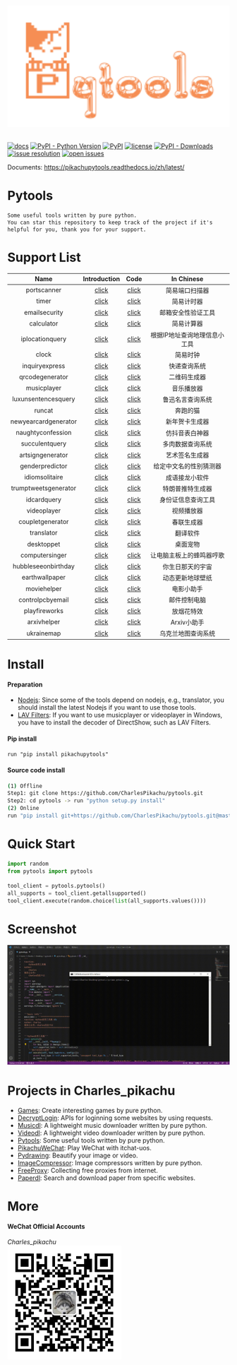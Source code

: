 <div align="center">
  <img src="./docs/logo.png" width="600"/>
</div>
<br />

[![docs](https://img.shields.io/badge/docs-latest-blue)](https://pikachupytools.readthedocs.io/zh/latest/)
[![PyPI - Python Version](https://img.shields.io/pypi/pyversions/pikachupytools)](https://pypi.org/project/pikachupytools/)
[![PyPI](https://img.shields.io/pypi/v/pikachupytools)](https://pypi.org/project/pikachupytools)
[![license](https://img.shields.io/github/license/CharlesPikachu/pytools.svg)](https://github.com/CharlesPikachu/pytools/blob/master/LICENSE)
[![PyPI - Downloads](https://pepy.tech/badge/pikachupytools)](https://pypi.org/project/pikachupytools/)
[![issue resolution](https://isitmaintained.com/badge/resolution/CharlesPikachu/pytools.svg)](https://github.com/CharlesPikachu/pytools/issues)
[![open issues](https://isitmaintained.com/badge/open/CharlesPikachu/pytools.svg)](https://github.com/CharlesPikachu/pytools/issues)

Documents: https://pikachupytools.readthedocs.io/zh/latest/


# Pytools
```
Some useful tools written by pure python.
You can star this repository to keep track of the project if it's helpful for you, thank you for your support.
```


# Support List
|   Name                               |     Introduction                                                  |      Code                                                 |     In Chinese                    |
|   :----:                             |     :----:                                                        |      :----:                                               |     :----:                        |
|   portscanner                        |     [click](https://mp.weixin.qq.com/s/98VnIO9JEdAqcIPdxq1cOg)    |      [click](./pytools/modules/portscanner)               |     简易端口扫描器                |
|   timer                              |     [click](https://mp.weixin.qq.com/s/8HcXQjcsyegYzp_yt1cE5w)    |      [click](./pytools/modules/timer)                     |     简易计时器                    |
|   emailsecurity                      |     [click](https://mp.weixin.qq.com/s/9u1CIa8MdoiXGGdPqae8fA)    |      [click](./pytools/modules/emailsecurity)             |     邮箱安全性验证工具            |
|   calculator                         |     [click](https://mp.weixin.qq.com/s/x6ygDEWHiYX10AP4y8e3MA)    |      [click](./pytools/modules/calculator)                |     简易计算器                    |
|   iplocationquery                    |     [click](https://mp.weixin.qq.com/s/lYWxt00erojeSoyRWA1R5g)    |      [click](./pytools/modules/iplocationquery)           |     根据IP地址查询地理信息小工具  |
|   clock                              |     [click](https://mp.weixin.qq.com/s/8JPxEHGZ2u7dsEUJS-9WbQ)    |      [click](./pytools/modules/clock)                     |     简易时钟                      |
|   inquiryexpress                     |     [click](https://mp.weixin.qq.com/s/haNR8Yr9RsSXaTd0jl5PFA)    |      [click](./pytools/modules/inquiryexpress)            |     快递查询系统                  |
|   qrcodegenerator                    |     [click](https://mp.weixin.qq.com/s/XFmumQbQP4d9qf6HQBLVnA)    |      [click](./pytools/modules/qrcodegenerator)           |     二维码生成器                  |
|   musicplayer                        |     [click](https://mp.weixin.qq.com/s/SUyRNz_M7B6bcdV7-YxlZQ)    |      [click](./pytools/modules/musicplayer)               |     音乐播放器                    |
|   luxunsentencesquery                |     [click](https://mp.weixin.qq.com/s/dQ8NfwFDoZw-6c1SPEl0aw)    |      [click](./pytools/modules/luxunsentencesquery)       |     鲁迅名言查询系统              |
|   runcat                             |     [click](https://mp.weixin.qq.com/s/8Fgzb8JiAoNSJqUanSi85Q)    |      [click](./pytools/modules/runcat)                    |     奔跑的猫                      |
|   newyearcardgenerator               |     [click](https://mp.weixin.qq.com/s/XCPkiXrKGZrVpNvyRlzgvA)    |      [click](./pytools/modules/newyearcardgenerator)      |     新年贺卡生成器                |
|   naughtyconfession                  |     [click](https://mp.weixin.qq.com/s/wMxMrx07ZeOfYEXpuGYVsg)    |      [click](./pytools/modules/naughtyconfession)         |     仿抖音表白神器                |
|   succulentquery                     |     [click](https://mp.weixin.qq.com/s/1_PzYVkMXwXrCiHBP5nZtQ)    |      [click](./pytools/modules/succulentquery)            |     多肉数据查询系统              | 
|   artsigngenerator                   |     [click](https://mp.weixin.qq.com/s/CYxAgJZdEc87XIRcqWgRqw)    |      [click](./pytools/modules/artsigngenerator)          |     艺术签名生成器                | 
|   genderpredictor                    |     [click](https://mp.weixin.qq.com/s/NS3DfRpIfw5wFsV3EaqEzQ)    |      [click](./pytools/modules/genderpredictor)           |     给定中文名的性别猜测器        |
|   idiomsolitaire                     |     [click](https://mp.weixin.qq.com/s/ncgl2OBUZsE77gOy1gclYg)    |      [click](./pytools/modules/idiomsolitaire)            |     成语接龙小软件                |
|   trumptweetsgenerator               |     [click](https://mp.weixin.qq.com/s/KO_nWpejIqQNKZgbCBfWEQ)    |      [click](./pytools/modules/trumptweetsgenerator)      |     特朗普推特生成器              |
|   idcardquery                        |     [click](https://mp.weixin.qq.com/s/2zljIGm-5WlRCq68ADXSiw)    |      [click](./pytools/modules/idcardquery)               |     身份证信息查询工具            |
|   videoplayer                        |     [click](https://mp.weixin.qq.com/s/pG6SwhfNSWZuHxuMcEQZog)    |      [click](./pytools/modules/videoplayer)               |     视频播放器                    |
|   coupletgenerator                   |     [click](https://mp.weixin.qq.com/s/L1gmiMJ-M8T-QgSeJckYEw)    |      [click](./pytools/modules/coupletgenerator)          |     春联生成器                    |
|   translator                         |     [click](https://mp.weixin.qq.com/s/SWR-bUdqfpn3NxR5OgCYlg)    |      [click](./pytools/modules/translator)                |     翻译软件                      |
|   desktoppet                         |     [click](https://mp.weixin.qq.com/s/4kOzdRXmrxzR88QcYYSFvQ)    |      [click](./pytools/modules/desktoppet)                |     桌面宠物                      |
|   computersinger                     |     [click](https://mp.weixin.qq.com/s/-yT1NxAUTN8hzZs76qzqjQ)    |      [click](./pytools/modules/computersinger)            |     让电脑主板上的蜂鸣器哼歌      |
|   hubbleseeonbirthday                |     [click](https://mp.weixin.qq.com/s/hJDcRHNHT1Zc0akctvWqsA)    |      [click](./pytools/modules/hubbleseeonbirthday)       |     你生日那天的宇宙              |
|   earthwallpaper                     |     [click](https://mp.weixin.qq.com/s/pDZpzzpd1g5bodtFdEROEg)    |      [click](./pytools/modules/earthwallpaper)            |     动态更新地球壁纸              |
|   moviehelper                        |     [click](https://mp.weixin.qq.com/s/VlwCyD99YBYhIbwG4rYN3A)    |      [click](./pytools/modules/moviehelper)               |     电影小助手                    |
|   controlpcbyemail                   |     [click](https://mp.weixin.qq.com/s/KnG-mncegaB35v5THAUJXQ)    |      [click](./pytools/modules/controlpcbyemail)          |     邮件控制电脑                  |
|   playfireworks                      |     [click](https://mp.weixin.qq.com/s/wzz_7gKIt7iU-7kM_9o_pw)    |      [click](./pytools/modules/playfireworks)             |     放烟花特效                    |
|   arxivhelper                        |     [click](https://mp.weixin.qq.com/s/XypPxlWmzbRoEEEhusEXJA)    |      [click](./pytools/modules/arxivhelper)               |     Arxiv小助手                   |
|   ukrainemap                         |     [click]()                                                     |      [click](./pytools/modules/ukrainemap)                |     乌克兰地图查询系统            |


# Install

#### Preparation
- [Nodejs](https://nodejs.org/en/): Since some of the tools depend on nodejs, e.g., translator, you should install the latest Nodejs if you want to use those tools.
- [LAV Filters](http://files.1f0.de/lavf/LAVFilters-0.65.exe): If you want to use musicplayer or videoplayer in Windows, you have to install the decoder of DirectShow, such as LAV Filters.

#### Pip install
```
run "pip install pikachupytools"
```

#### Source code install
```sh
(1) Offline
Step1: git clone https://github.com/CharlesPikachu/pytools.git
Step2: cd pytools -> run "python setup.py install"
(2) Online
run "pip install git+https://github.com/CharlesPikachu/pytools.git@master"
```


# Quick Start
```python
import random
from pytools import pytools

tool_client = pytools.pytools()
all_supports = tool_client.getallsupported()
tool_client.execute(random.choice(list(all_supports.values())))
```


# Screenshot
![img](./docs/screenshot.gif)


# Projects in Charles_pikachu
- [Games](https://github.com/CharlesPikachu/Games): Create interesting games by pure python.
- [DecryptLogin](https://github.com/CharlesPikachu/DecryptLogin): APIs for loginning some websites by using requests.
- [Musicdl](https://github.com/CharlesPikachu/musicdl): A lightweight music downloader written by pure python.
- [Videodl](https://github.com/CharlesPikachu/videodl): A lightweight video downloader written by pure python.
- [Pytools](https://github.com/CharlesPikachu/pytools): Some useful tools written by pure python.
- [PikachuWeChat](https://github.com/CharlesPikachu/pikachuwechat): Play WeChat with itchat-uos.
- [Pydrawing](https://github.com/CharlesPikachu/pydrawing): Beautify your image or video.
- [ImageCompressor](https://github.com/CharlesPikachu/imagecompressor): Image compressors written by pure python.
- [FreeProxy](https://github.com/CharlesPikachu/freeproxy): Collecting free proxies from internet.
- [Paperdl](https://github.com/CharlesPikachu/paperdl): Search and download paper from specific websites.


# More
#### WeChat Official Accounts
*Charles_pikachu*  
![img](./docs/pikachu.jpg)